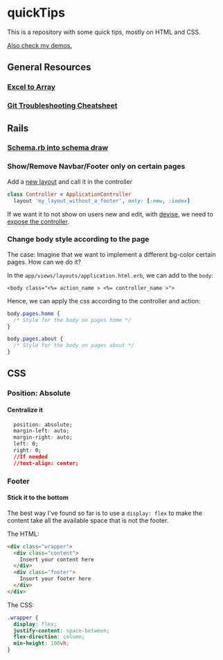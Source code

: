 # quickTips

This is a repository with some quick tips, mostly on HTML and CSS.

[Also check my demos.](https://github.com/andrerferrer/dedemos)

## General Resources
### [Excel to Array](https://www.seabreezecomputers.com/excel2array/)
### [Git Troubleshooting Cheatsheet](https://ohshitgit.com/)

## Rails
### [Schema.rb into schema draw](https://dbdiagram.io/d)

### Show/Remove Navbar/Footer only on certain pages

Add a [new layout](https://guides.rubyonrails.org/layouts_and_rendering.html) and call it in the controller
```ruby
class Controller < ApplicationController
  layout 'my_layout_without_a_footer', only: [:new, :index]
```

If we want it to not show on users new and edit, with [devise](https://github.com/heartcombo/devise), we need to [expose the controller](https://github.com/heartcombo/devise#configuring-controllers).

### Change body style according to the page

The case: Imagine that we want to implement a different bg-color certain pages. How can we do it?

In the `app/views/layouts/application.html.erb`, we can add to the `body`:
```erb
<body class="<%= action_name > <%= controller_name >">
```

Hence, we can apply the css according to the controller and action:
```CSS
body.pages.home {
  /* Style for the body on pages home */
}

body.pages.about {
  /* Style for the body on pages about */
}
```

## CSS

### Position: Absolute
#### Centralize it
```CSS
  position: absolute;
  margin-left: auto;
  margin-right: auto;
  left: 0;
  right: 0;
  //If needed
  //text-align: center;
```

### Footer

#### Stick it to the bottom

The best way I've found so far is to use a `display: flex` to make the content take all the available space that is not the footer. 

The HTML:
```HTML
<div class="wrapper">
  <div class="content">
    Insert your content here
  </div>
  <div class="footer">
    Insert your footer here
  </div>
</div>
```

The CSS:
```CSS
.wrapper {
  display: flex;
  justify-content: space-between;
  flex-direction: column;  
  min-height: 100vh;
}
```
